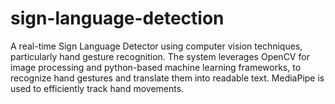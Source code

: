 # sign-language-detection
A real-time Sign Language Detector using computer vision techniques, particularly hand gesture recognition. The system leverages OpenCV for image processing and python-based machine learning frameworks, to recognize hand gestures and translate them into readable text. MediaPipe is used to efficiently track hand movements.
